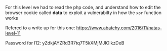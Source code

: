 For this level we had to read the php code, and understand how to edit the browser cookie called **data** to exploit a vulnerabilty in how the `xor` function works

Refered to a write up for this one:
https://www.abatchy.com/2016/11/natas-level-11

Password for l12:
yZdkjAYZRd3R7tq7T5kXMjMJlOIkzDeB